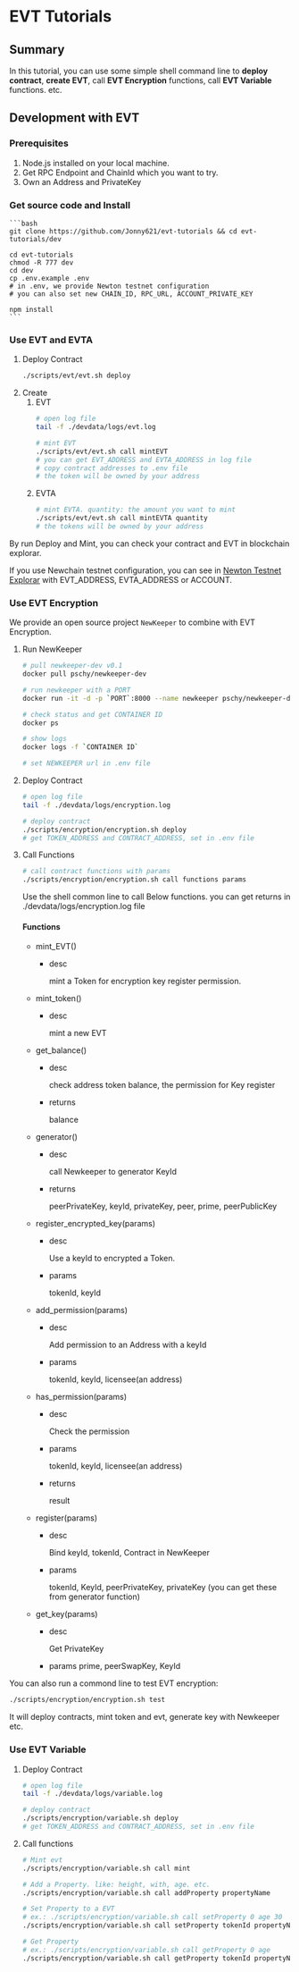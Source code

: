 # EVT Tutorials

## Summary
In this tutorial, you can use some simple shell command line to **deploy contract**, **create EVT**, call **EVT Encryption** functions, call **EVT Variable** functions. etc.


## Development with EVT

### Prerequisites
1. Node.js installed on your local machine.
2. Get RPC Endpoint and ChainId which you want to try.
3. Own an Address and PrivateKey

### Get source code and Install
    ```bash
    git clone https://github.com/Jonny621/evt-tutorials && cd evt-tutorials/dev

    cd evt-tutorials
    chmod -R 777 dev
    cd dev
    cp .env.example .env
    # in .env, we provide Newton testnet configuration
    # you can also set new CHAIN_ID, RPC_URL, ACCOUNT_PRIVATE_KEY

    npm install
    ```

### Use EVT and EVTA
1. Deploy Contract
    ```bash
    ./scripts/evt/evt.sh deploy
    ```
2. Create
   1. EVT
        ```bash
        # open log file
        tail -f ./devdata/logs/evt.log

        # mint EVT
        ./scripts/evt/evt.sh call mintEVT
        # you can get EVT_ADDRESS and EVTA_ADDRESS in log file
        # copy contract addresses to .env file
        # the token will be owned by your address
        ```
   2. EVTA
        ```bash
        # mint EVTA. quantity: the amount you want to mint
        ./scripts/evt/evt.sh call mintEVTA quantity
        # the tokens will be owned by your address
        ```

By run Deploy and Mint, you can check your contract and EVT in blockchain explorar.

If you use Newchain testnet configuration, you can see in [Newton Testnet Explorar](http://e.testnet.diynova.com/) with EVT_ADDRESS, EVTA_ADDRESS or ACCOUNT.

### Use EVT Encryption

We provide an open source project `NewKeeper` to combine with EVT Encryption.

1. Run NewKeeper
    ```bash
    # pull newkeeper-dev v0.1
    docker pull pschy/newkeeper-dev

    # run newkeeper with a PORT
    docker run -it -d -p `PORT`:8000 --name newkeeper pschy/newkeeper-dev

    # check status and get CONTAINER ID
    docker ps

    # show logs
    docker logs -f `CONTAINER ID`

    # set NEWKEEPER url in .env file 
    ```

2. Deploy Contract
    ```bash
    # open log file
    tail -f ./devdata/logs/encryption.log

    # deploy contract
    ./scripts/encryption/encryption.sh deploy
    # get TOKEN_ADDRESS and CONTRACT_ADDRESS, set in .env file
    ```
3. Call Functions
    ```bash
    # call contract functions with params
    ./scripts/encryption/encryption.sh call functions params
    ```
    Use the shell common line to call Below functions. you can get returns in ./devdata/logs/encryption.log file

    #### **Functions**
    - mint_EVT()
        - desc
        
            mint a Token for encryption key register permission.
    - mint_token()
        - desc

            mint a new EVT
    - get_balance()
        - desc

            check address token balance, the permission for Key register
        - returns

            balance
    - generator()
        - desc

            call Newkeeper to generator KeyId
        - returns

            peerPrivateKey, keyId, privateKey, peer, prime, peerPublicKey
    - register_encrypted_key(params)
        - desc

            Use a keyId to encrypted a Token.
        - params

            tokenId, keyId
    - add_permission(params)
        - desc

            Add permission to an Address with a keyId
        - params

            tokenId, keyId, licensee(an address)
    - has_permission(params)
        - desc

            Check the permission
        - params

            tokenId, keyId, licensee(an address)
        - returns

            result
    - register(params)
        - desc

            Bind keyId, tokenId, Contract in NewKeeper
        - params

            tokenId, KeyId, peerPrivateKey, privateKey (you can get these from generator function)
    - get_key(params)
        - desc

            Get PrivateKey
        - params
            prime, peerSwapKey, KeyId


You can also run a commond line to test EVT encryption:
```bash
./scripts/encryption/encryption.sh test
```
It will deploy contracts, mint token and evt, generate key with Newkeeper etc.


### Use EVT Variable

1. Deploy Contract
    ```bash
    # open log file
    tail -f ./devdata/logs/variable.log

    # deploy contract
    ./scripts/encryption/variable.sh deploy
    # get TOKEN_ADDRESS and CONTRACT_ADDRESS, set in .env file
    ```
2. Call functions

    ```bash
    # Mint evt
    ./scripts/encryption/variable.sh call mint

    # Add a Property. like: height, with, age. etc.
    ./scripts/encryption/variable.sh call addProperty propertyName

    # Set Property to a EVT
    # ex.: ./scripts/encryption/variable.sh call setProperty 0 age 30
    ./scripts/encryption/variable.sh call setProperty tokenId propertyName propertyValue

    # Get Property
    # ex.: ./scripts/encryption/variable.sh call getProperty 0 age
    ./scripts/encryption/variable.sh call getProperty tokenId propertyName
    ```

## 